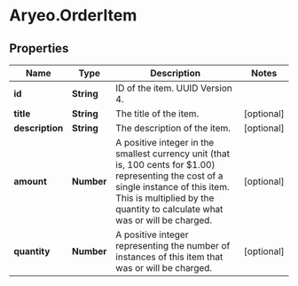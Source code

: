 # Aryeo.OrderItem

## Properties

Name | Type | Description | Notes
------------ | ------------- | ------------- | -------------
**id** | **String** | ID of the item. UUID Version 4. | 
**title** | **String** | The title of the item. | [optional] 
**description** | **String** | The description of the item. | [optional] 
**amount** | **Number** | A positive integer in the smallest currency unit (that is, 100 cents for $1.00) representing the cost of a single instance of this item. This is multiplied by the quantity to calculate what was or will be charged. | [optional] 
**quantity** | **Number** | A positive integer representing the number of instances of this item that was or will be charged. | [optional] 


